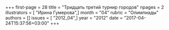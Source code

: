 +++
first-page = 28
title = "Тридцать третий турнир городов"
npages = 2
illustrators = [ "Ирина Гумерова",]
month = "04"
rubric = "Олимпиады"
authors = []
issues = [ "2012_04",]
year = "2012"
date = "2017-04-24T15:37:56+03:00"
+++
